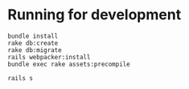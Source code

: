# Running for development

```
bundle install
rake db:create
rake db:migrate
rails webpacker:install
bundle exec rake assets:precompile
```

`rails s`